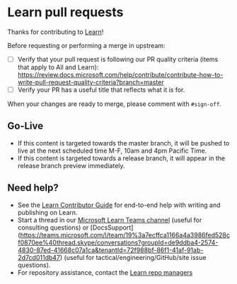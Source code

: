 # Learn pull requests  

Thanks for contributing to [Learn](https://docs.microsoft.com/learn/)!

Before requesting or performing a merge in upstream:

- [ ] Verify that your pull request is following our PR quality criteria (items that apply to All and Learn):
       https://review.docs.microsoft.com/help/contribute/contribute-how-to-write-pull-request-quality-criteria?branch=master
- [ ] Verify your PR has a useful title that reflects what it is for.

When your changes are ready to merge, please comment with `#sign-off`. 

## Go-Live  

- If this content is targeted towards the master branch, it will be pushed to live at the next scheduled time M-F, 10am and 4pm Pacific Time.
- If this content is targeted towards a release branch, it will appear in the release branch preview immediately.

## Need help?  

- See the [Learn Contributor Guide](https://review.docs.microsoft.com/en-us/learn-docs/docs/?branch=master) for end-to-end help with writing and publishing on Learn.
- Start a thread in our [Microsoft Learn Teams channel](https://teams.microsoft.com/l/team/19%3ae71b47303a114990a3f0748661f48929%40thread.skype/conversations?groupId=2cd70980-6c76-45e6-8b88-02ea0b1fd561&tenantId=72f988bf-86f1-41af-91ab-2d7cd011db47) (useful for consulting questions) or [DocsSupport] (https://teams.microsoft.com/l/team/19%3a7ecffca1166a4a3986fed528cf0870ee%40thread.skype/conversations?groupId=de9ddba4-2574-4830-87ed-41668c07a1ca&tenantId=72f988bf-86f1-41af-91ab-2d7cd011db47) (useful for tactical/engineering/GitHub/site issue questions).
- For repository assistance, contact the [Learn repo managers](mailto:learn-repo-managers@microsoft.com)
